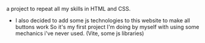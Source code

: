 a project to repeat all my skills in HTML and CSS.

- I also decided to add some js technologies to this website to make all buttons work
  So it's my first project I'm doing by myself with using some mechanics i've never used. (Vite, some js libraries)
